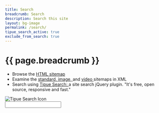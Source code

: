 ```yaml
---
title: Search
breadcrumb: Search
description: Search this site
layout: bg-image
permalink: /search/
tipue_search_active: true
exclude_from_search: true
---
```

<div class="bg-light mb-2 p-3">
  <h1>
    {{ page.breadcrumb }}
  </h1>
</div>

<div class="bg-light bg-opacity-75 mb-2 p-3">
  <ul>
    <li>
      Browse the
      <a href="sitemap/">
        HTML sitemap
      </a>
    </li>
    <li>
      Examine the
      <a href="{{ '/sitemap.xml' | relative_url }}">
        standard,
      </a>
      <a href="{{ '/image-sitemap.xml' | relative_url }}">
        image,
      </a>
      and
      <a href="{{ '/video-sitemap.xml' | relative_url }}">
        video
      </a>
      sitemaps in XML
    </li>
    <li>
      Search using
      <a href="http://www.tipue.com/" target="blank">
        Tipue Search:
      </a>
      a site search jQuery plugin. "It's free, open source, responsive and fast."
    </li>
  </ul>
  <form action="{{ page.url | relative_url }}" class="bg-light bg-opacity-75 mb-2 p-3">
  	<div class="tipue_search_left">
  		<img src="{{ "/assets/tipuesearch/search.png" | relative_url }}"
  			alt="Tipue Search Icon"
  			class="tipue_search_icon" />
  	</div>
    	<div class="tipue_search_right">
  		<input type="text" name="q" id="tipue_search_input"
  			pattern=".{3,}" title="At least 3 characters" required />
  	</div>
  	<div style="clear: both;">
  	</div>
  </form>

  <div id="tipue_search_content">
  </div>
</div>

<script>
	$(document).ready(function() {
		$('#tipue_search_input').tipuesearch();
	});
</script>

